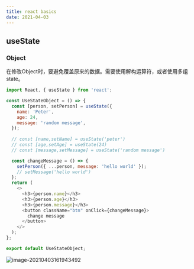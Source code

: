 ```yaml
---
title: react basics
date: 2021-04-03
---
```


## useState

### Object

在修改Object时，要避免覆盖原来的数据。需要使用解构运算符，或者使用多组state。

```js
import React, { useState } from 'react';

const UseStateObject = () => {
  const [person, setPerson] = useState({
    name: 'Peter',
    age: 24,
    message: 'random message',
  });
  
  // const [name,setName] = useState('peter')
  // const [age,setAge] = useState(24)
  // const [message,setMessage] = useState('random message')

  const changeMessage = () => {
    setPerson({ ...person, message: 'hello world' });
    // setMessage('hello world')
  };
  return (
    <>
      <h3>{person.name}</h3>
      <h3>{person.age}</h3>
      <h3>{person.message}</h3>
      <button className="btn" onClick={changeMessage}>
        change message
      </button>
    </>
  );
};

export default UseStateObject;
```

![image-20210403161943492](/Users/pengwei/Desktop/notes-blog/src/notes/react/react-basic.mdx.assets/image-20210403161943492.png)